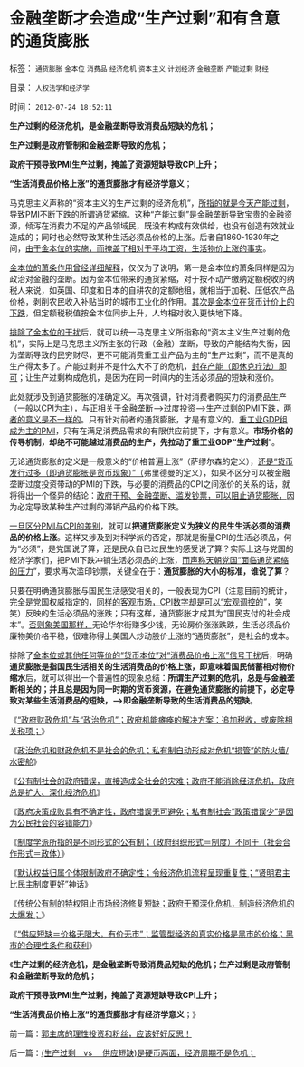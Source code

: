 # 金融垄断才会造成“生产过剩”和有含意的通货膨胀

标签： `通货膨胀` `金本位` `消费品` `经济危机` `资本主义` `计划经济` `金融垄断` `产能过剩` `财经` 

目录： `人权法学和经济学`

时间： `2012-07-24 18:52:11`

**生产过剩的经济危机，是金融垄断导致消费品短缺的危机；**

**生产过剩是政府管制和金融垄断导致的危机；**

**政府干预导致PMI生产过剩，掩盖了资源短缺导致CPI上升；**

**“生活消费品价格上涨”的通货膨胀才有经济学意义**；

马克思主义声称的“资本主义的生产过剩的经济危机”，[所指的就是今天产能过剩](../../../2009/8/10/严重生产过剩的市场腐朽能化为神奇吗？.md)，导致PMI不断下跌的所谓通货紧缩。这种“产能过剩”是金融垄断导致宝贵的金融资源，倾泻在消费力不足的产品领域民，既没有构成有效供给，也没有创造有效就业造成的；同时也必然导致某种生活必须品价格的上涨。后者自1860-1930年之间，[由于金本位的实施，而掩盖了相对于平均工资，生活物价上涨的事实](../../../2011/12/25/1880s金本位导致（物价下跌＝物价上涨）的长期萧条.md)。

[金本位的萧条作用曾经详细解释](../../../2011/11/30/平价购买力的黄金，外汇，汇率和通货膨胀.md)，仅仅为了说明，第一是金本位的萧条同样是因为政治对金融的垄断。因为金本位带来的通货紧缩，对于按不动产缴纳定额税收的纳税人来说，如英国、印度和日本的自耕农的定额地租，就相当于加税、压低农产品价格，剥削农民收入补贴当时的城市工业化的作用。[其次是金本位在货币计价上的下跌](../../../2012/2/20/“资本”是金本位的衍生概念.md)，但定额税税值按金本位同步上升，人均相对收入更快地下降。

[排除了金本位的干扰](../../../2011/12/26/货币是中性的；金本位是有害的，中央银行是不必要的；.md)后，就可以统一马克思主义所指称的“资本主义生产过剩的危机”，实际上是马克思主义所主张的行政（金融）垄断，导致的产能结构失衡，因为垄断导致的民穷财尽，更不可能消费重工业产品为主的“生产过剩”，而不是真的生产得太多了。产能过剩并不是什么大不了的危机，[封存产能（即休克疗法）即可](../../../2011/2/11/废除国企专营和垄断权，卖国将没门！.md)；让生产过剩构成危机，是因为在同一时间内的生活必须品的短缺和涨价。

此处就涉及到通货膨胀的准确定义。再次强调，针对消费者购买力的消费品生产（一般以CPI为主），与正相关于金融垄断——>过度投资——>生[产过剩的PMI下跌，两者的意义是不一样的](../../../2010/2/2/经济学中的通胀定义不同.md)。只有针对前者的通货膨胀，才是有意义的。[重工业GDP组成为主的PMI](../../../2012/7/13/重工业GDP中的隐性军费，构成毒性的发展泡沫.md)，只有在满足消费品需求的有限供应前提下，才有意义。**市场价格的传导机制，却绝不可能越过消费品的生产，先拉动了重工业GDP“生产过剩**”。

无论通货膨胀的定义是一般意义的“价格普遍上涨”（萨缪尔森的定义），[还是“货币发行过多（即通货膨胀是货币现象）”（](../../../2011/10/28/凯恩斯主义的（通胀／通缩）总是成对同时出现.md)弗里德曼的定义），如果不区分可以被金融垄断过度投资带动的PMI的下跌，与必要的消费品的CPI之间涨价的关系的话，就将得出一个怪异的结论：[政府干预、金融垄断、滥发钞票，可以阻止通货膨胀，](../../../2011/8/29/“钞票印少了会通胀”，左小蕾力挺张五常.md)因为必定导致某种生产过剩的滞销产品的价格下跌。

[一旦区分PMI与CPI的差别](../../../2009/12/7/谈产能过剩不可能有通货膨胀的谬论.md)，就可以**把通货膨胀定义为狭义的民生生活必须的消费品的价格上涨**。这样又涉及到对科学派的否定，那就是衡量CPI的生活必须品，何为“必须”，是党国说了算，还是民众自已过民生的感受说了算？实际上这与党国的经济学家们，把PMI下跌冲销生活必须品的上涨，[而声称天朝党国“面临通货紧缩的压力](../../../2009/5/8/主流经济学界的通货紧缩概念是混乱的.md)”，要求再次滥印钞票，关键全在于：**通货膨胀的大小的标准，谁说了算**？

只要在明确通货膨胀与国民生活感受相关的，一般表现为CPI（注意目前的统计，完全是党国权威指定的，[同样的客观市场，CPI数字却是可以“宏观调控的](../../../2012/6/30/科学派是两百年来“政府干预论”的政治哲学.md)”，笑笑）反映的生活必须品的涨跌；只有这样，通货膨胀才成其为“国民支付的社会成本”。[否则象美国那样，](../../../2010/6/29/克鲁格曼和心脏病的中国式疗法.md)无论华尔街赚多少钱，无论房价涨涨跌跌，生活必须品价廉物美价格平稳，很难称得上美国人炒动股价上涨的“通货膨胀”，是社会的成本。

排除了[金本位或其他任何等价的“货币本位”对“消费品价格上涨”信号干扰](../../../2012/2/21/国内通货膨胀与国际无关，与任何锚本位无关.md)后，明确**通货膨胀是指国民生活相关的生活消费品的价格上涨，即意味着国民储蓄相对物价缩水**后，就可以得出一个普遍性的现象总结：**所谓生产过剩的危机，总是与金融垄断相关的；并且总是因为同一时期的货币资源，在避免通货膨胀的前提下，必定导致对某些生活消费品的短缺，——>即金融垄断导致的生活消费品的短缺**。

《[“政府财政危机”与“政治危机”；政府机能瘫痪的解决方案：追加税收，或废除相关税项；](../../../2012/7/21/政府机能瘫痪的危机和解决方案.md)》

《[政治危机和财政危机不是社会的危机；私有制自动形成对危机“损管”的防火墙/水密舱](../../../2012/7/21/社会危机的损管和扩散的流程.md)》

《[公有制社会的政府错误，直接造成全社会的灾难；政府不能消除经济危机，政府总是扩大、深化经济危机](../../../2012/7/22/“通往奴役之路”是神马风景线？.md)》

《[政府决策成败具有不确定性，政府错误无可避免；私有制社会“政策错误少”是因为公民社会的容错能力](../../../2012/7/22/政府决策具有不确定性，为什么公有制总是“灾难深重”？.md)》

《[制度学派所指的是不同形式的公有制；（政府组织形式＝制度）不同于（社会合作形式＝政体）](../../../2012/7/22/“好的制度出好官”是错误的观念.md)》

《[默认权益归属个体限制政府不确定性；令经济危机流程呈现重复性；“贤明君主比民主制度更好”神话](../../../2012/7/23/“贤明君主比民主制度更好”的传统神话的科学机理.md)》

《[传统公有制的特权阻止市场经济修复短缺；政府干预深化危机，制造经济危机的大爆发；](../../../2012/7/23/从公害知识分子到社会崩溃的经济危机流程.md)》

《[“供应短缺＝价格无限大，有价无市”；监管型经济的真实价格是黑市的价格；黑市的合理性条件和获利](../../../2012/7/23/黑市的合理性和利润形成；.md)》

《**生产过剩的经济危机，是金融垄断导致消费品短缺的危机；生产过剩是政府管制和金融垄断导致的危机；**

**政府干预导致PMI生产过剩，掩盖了资源短缺导致CPI上升；**

**“生活消费品价格上涨”的通货膨胀才有经济学意义**；》



前一篇：[郭主席的理性投资和粉丝，应该好好反思！](../../../2012/7/23/郭主席的理性投资和粉丝，应该好好反思！.md)

后一篇：[(生产过剩　vs&nbsp;　供应短缺)是硬币两面，经济周期不是危机；](../../../2012/7/24/(生产过剩vs供应短缺)是硬币两面，经济周期不是危机；.md)